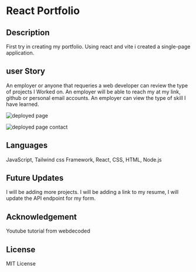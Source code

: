 # React Portfolio

## Description 
First try in creating my portfolio. Using react and vite i created a single-page application. 

## user Story
An employer or anyone that requeries a web developer can review the type of projects I Worked on. 
An employer will be able to reach my at my link, github or personal email accounts. 
An employer can view the type of skill I have learned. 

![deployed page](https://github.com/user-attachments/assets/6224b144-1746-4eba-b7fe-33cc90cdbdae)

![deployed page contact](https://github.com/user-attachments/assets/141fb93f-b07c-4ee1-ba2d-c1f06c2a6abc)


## Languages
JavaScript, Tailwind css Framework, React, CSS, HTML, Node.js

## Future Updates
I will be adding more projects. 
I will be adding a link to my resume, 
I will update the API endpoint for my form. 

## Acknowledgement
Youtube tutorial from webdecoded 

## License
MIT License
